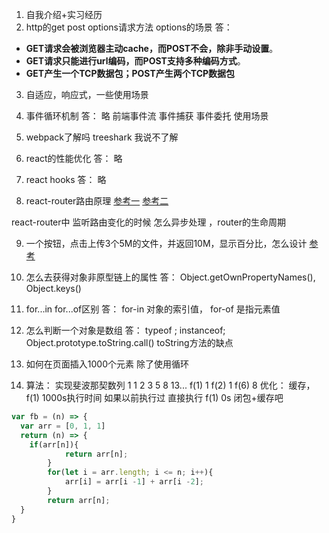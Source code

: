 
1. 自我介绍+实习经历
2. http的get post options请求方法 options的场景
  答： 
  - **GET请求会被浏览器主动cache，而POST不会，除非手动设置**。
  - **GET请求只能进行url编码，而POST支持多种编码方式**。
  - **GET产生一个TCP数据包；POST产生两个TCP数据包**

3. 自适应，响应式，一些使用场景


4. 事件循环机制
  答： 略
  前端事件流 事件捕获 事件委托 使用场景

5. webpack了解吗 treeshark 我说不了解

6. react的性能优化
  答： 略

7. react hooks
  答： 略

8. react-router路由原理
  [参考一](https://blog.csdn.net/sinat_17775997/article/details/87378812)
  [参考二](https://www.jianshu.com/p/53e7c1dcca13)
  

  react-router中 监听路由变化的时候 怎么异步处理  ，router的生命周期

9. 一个按钮，点击上传3个5M的文件，并返回10M，显示百分比，怎么设计
    [参考](https://juejin.im/post/5da14778f265da5bb628e590#heading-8)

10. 怎么去获得对象非原型链上的属性
  答： Object.getOwnPropertyNames(), Object.keys()

11. for...in for...of区别
  答： for-in 对象的索引值， for-of 是指元素值

12. 怎么判断一个对象是数组
  答： typeof ; instanceof; Object.prototype.toString.call()
  toString方法的缺点


13. 如何在页面插入1000个元素 除了使用循环

14. 算法：
实现斐波那契数列
1 1 2 3 5 8 13...
f(1) 1
f(2) 1
f(6) 8
优化： 缓存， f(1) 1000s执行时间 如果以前执行过 直接执行 f(1) 0s
闭包+缓存吧

```js
var fb = (n) => {
  var arr = [0, 1, 1]
  return (n) => {
    if(arr[n]){
            return arr[n];
        }
        for(let i = arr.length; i <= n; i++){
            arr[i] = arr[i -1] + arr[i -2];
        }
        return arr[n];
  }
}
```